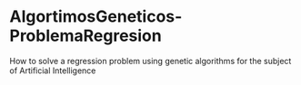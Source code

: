 # AlgortimosGeneticos-ProblemaRegresion
How to solve a regression problem using genetic algorithms for the subject of Artificial Intelligence
